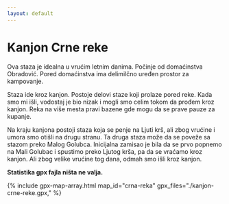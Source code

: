 ```yaml
---
layout: default
---
```


# Kanjon Crne reke

Ova staza je idealna u vrućim letnim danima.
Počinje od domaćinstva Obradović.
Pored domaćinstva ima delimilčno uređen prostor za kampovanje.

Staza ide kroz kanjon. Postoje delovi staze koji prolaze pored reke.
Kada smo mi išli, vodostaj je bio nizak i mogli smo celim tokom da prođem kroz kanjon.
Reka na više mesta pravi bazene gde mogu da se prave pauze za kupanje.

Na kraju kanjona postoji staza koja se penje na Ljuti krš, ali zbog vrućine i umora smo otišli na drugu stranu.
Ta druga staza može da se poveže sa stazom preko Malog Golubca. Inicijalna zamisao je bila da se prvo popnemo na Mali Golubac i spustimo preko Ljutog krša, pa da se vraćamo kroz kanjon. Ali zbog velike vrućine tog dana, odmah smo išli kroz kanjon.

**Statistika gpx fajla ništa ne valja.**

{% include gpx-map-array.html map_id="crna-reka" gpx_files="./kanjon-crne-reke.gpx," %}
